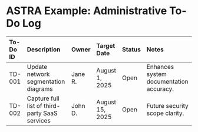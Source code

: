 # ASTRA Example: Administrative To-Do Log

| To-Do ID | Description | Owner | Target Date | Status | Notes |
|:--|:--|:--|:--|:--|:--|
| TD-001 | Update network segmentation diagrams | Jane R. | August 1, 2025 | Open | Enhances system documentation accuracy. |
| TD-002 | Capture full list of third-party SaaS services | John D. | August 15, 2025 | Open | Future security scope clarity. |
